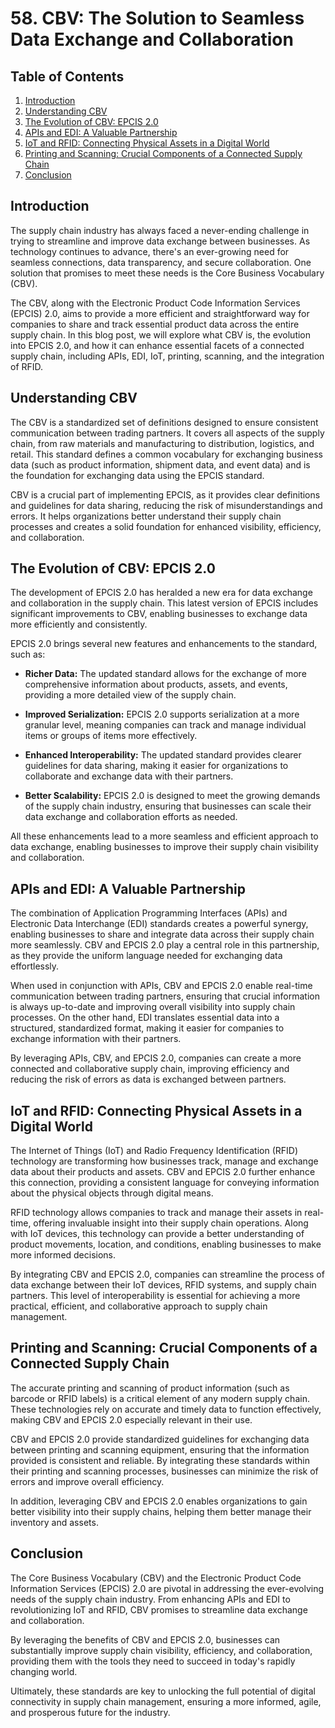 # 58. CBV: The Solution to Seamless Data Exchange and Collaboration

## Table of Contents
1. [Introduction](#intro)
2. [Understanding CBV](#understanding-cbv)
3. [The Evolution of CBV: EPCIS 2.0](#evolution-cbv)
4. [APIs and EDI: A Valuable Partnership](#apis-edi)
5. [IoT and RFID: Connecting Physical Assets in a Digital World](#iot-rfid)
6. [Printing and Scanning: Crucial Components of a Connected Supply Chain](#printing-scanning)
7. [Conclusion](#conclusion)

<a name="intro"></a>
## Introduction

The supply chain industry has always faced a never-ending challenge in trying to streamline and improve data exchange between businesses. As technology continues to advance, there's an ever-growing need for seamless connections, data transparency, and secure collaboration. One solution that promises to meet these needs is the Core Business Vocabulary (CBV).

The CBV, along with the Electronic Product Code Information Services (EPCIS) 2.0, aims to provide a more efficient and straightforward way for companies to share and track essential product data across the entire supply chain. In this blog post, we will explore what CBV is, the evolution into EPCIS 2.0, and how it can enhance essential facets of a connected supply chain, including APIs, EDI, IoT, printing, scanning, and the integration of RFID.

<a name="understanding-cbv"></a>
## Understanding CBV

The CBV is a standardized set of definitions designed to ensure consistent communication between trading partners. It covers all aspects of the supply chain, from raw materials and manufacturing to distribution, logistics, and retail. This standard defines a common vocabulary for exchanging business data (such as product information, shipment data, and event data) and is the foundation for exchanging data using the EPCIS standard.

CBV is a crucial part of implementing EPCIS, as it provides clear definitions and guidelines for data sharing, reducing the risk of misunderstandings and errors. It helps organizations better understand their supply chain processes and creates a solid foundation for enhanced visibility, efficiency, and collaboration.

<a name="evolution-cbv"></a>
## The Evolution of CBV: EPCIS 2.0

The development of EPCIS 2.0 has heralded a new era for data exchange and collaboration in the supply chain. This latest version of EPCIS includes significant improvements to CBV, enabling businesses to exchange data more efficiently and consistently.

EPCIS 2.0 brings several new features and enhancements to the standard, such as:

- **Richer Data:** The updated standard allows for the exchange of more comprehensive information about products, assets, and events, providing a more detailed view of the supply chain.

- **Improved Serialization:** EPCIS 2.0 supports serialization at a more granular level, meaning companies can track and manage individual items or groups of items more effectively.

- **Enhanced Interoperability:** The updated standard provides clearer guidelines for data sharing, making it easier for organizations to collaborate and exchange data with their partners.

- **Better Scalability:** EPCIS 2.0 is designed to meet the growing demands of the supply chain industry, ensuring that businesses can scale their data exchange and collaboration efforts as needed.

All these enhancements lead to a more seamless and efficient approach to data exchange, enabling businesses to improve their supply chain visibility and collaboration.

<a name="apis-edi"></a>
## APIs and EDI: A Valuable Partnership

The combination of Application Programming Interfaces (APIs) and Electronic Data Interchange (EDI) standards creates a powerful synergy, enabling businesses to share and integrate data across their supply chain more seamlessly. CBV and EPCIS 2.0 play a central role in this partnership, as they provide the uniform language needed for exchanging data effortlessly.

When used in conjunction with APIs, CBV and EPCIS 2.0 enable real-time communication between trading partners, ensuring that crucial information is always up-to-date and improving overall visibility into supply chain processes. On the other hand, EDI translates essential data into a structured, standardized format, making it easier for companies to exchange information with their partners.

By leveraging APIs, CBV, and EPCIS 2.0, companies can create a more connected and collaborative supply chain, improving efficiency and reducing the risk of errors as data is exchanged between partners.

<a name="iot-rfid"></a>
## IoT and RFID: Connecting Physical Assets in a Digital World

The Internet of Things (IoT) and Radio Frequency Identification (RFID) technology are transforming how businesses track, manage and exchange data about their products and assets. CBV and EPCIS 2.0 further enhance this connection, providing a consistent language for conveying information about the physical objects through digital means.

RFID technology allows companies to track and manage their assets in real-time, offering invaluable insight into their supply chain operations. Along with IoT devices, this technology can provide a better understanding of product movements, location, and conditions, enabling businesses to make more informed decisions.

By integrating CBV and EPCIS 2.0, companies can streamline the process of data exchange between their IoT devices, RFID systems, and supply chain partners. This level of interoperability is essential for achieving a more practical, efficient, and collaborative approach to supply chain management.

<a name="printing-scanning"></a>
## Printing and Scanning: Crucial Components of a Connected Supply Chain

The accurate printing and scanning of product information (such as barcode or RFID labels) is a critical element of any modern supply chain. These technologies rely on accurate and timely data to function effectively, making CBV and EPCIS 2.0 especially relevant in their use.

CBV and EPCIS 2.0 provide standardized guidelines for exchanging data between printing and scanning equipment, ensuring that the information provided is consistent and reliable. By integrating these standards within their printing and scanning processes, businesses can minimize the risk of errors and improve overall efficiency.

In addition, leveraging CBV and EPCIS 2.0 enables organizations to gain better visibility into their supply chains, helping them better manage their inventory and assets.

<a name="conclusion"></a>
## Conclusion

The Core Business Vocabulary (CBV) and the Electronic Product Code Information Services (EPCIS) 2.0 are pivotal in addressing the ever-evolving needs of the supply chain industry. From enhancing APIs and EDI to revolutionizing IoT and RFID, CBV promises to streamline data exchange and collaboration.

By leveraging the benefits of CBV and EPCIS 2.0, businesses can substantially improve supply chain visibility, efficiency, and collaboration, providing them with the tools they need to succeed in today's rapidly changing world.

Ultimately, these standards are key to unlocking the full potential of digital connectivity in supply chain management, ensuring a more informed, agile, and prosperous future for the industry.